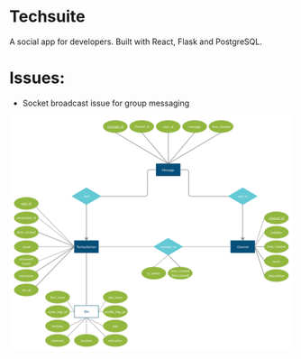 # Techsuite
A social app for developers. Built with React, Flask and PostgreSQL.

# Issues:
- Socket broadcast issue for group messaging

<img src="./images/Techsuite.png"></img>
